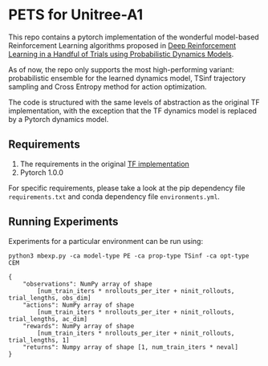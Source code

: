 # PETS for Unitree-A1
This repo contains a pytorch implementation of the wonderful model-based Reinforcement Learning algorithms proposed in [Deep Reinforcement Learning in a Handful of Trials using Probabilistic Dynamics Models](https://arxiv.org/abs/1805.12114).

As of now, the repo only supports the most high-performing variant: probabilistic ensemble for the learned dynamics model, TSinf trajectory sampling and Cross Entropy method for action optimization.

The code is structured with the same levels of abstraction as the original TF implementation, with the exception that the TF dynamics model is replaced by a Pytorch dynamics model.

## Requirements

1. The requirements in the original [TF implementation](https://github.com/kchua/handful-of-trials)
2. Pytorch 1.0.0

For specific requirements, please take a look at the pip dependency file `requirements.txt` and conda dependency file `environments.yml`.

## Running Experiments

Experiments for a particular environment can be run using:

```
python3 mbexp.py -ca model-type PE -ca prop-type TSinf -ca opt-type CEM
```

```
{
    "observations": NumPy array of shape
        [num_train_iters * nrollouts_per_iter + ninit_rollouts, trial_lengths, obs_dim]
    "actions": NumPy array of shape
        [num_train_iters * nrollouts_per_iter + ninit_rollouts, trial_lengths, ac_dim]
    "rewards": NumPy array of shape
        [num_train_iters * nrollouts_per_iter + ninit_rollouts, trial_lengths, 1]
    "returns": Numpy array of shape [1, num_train_iters * neval]
}
```
